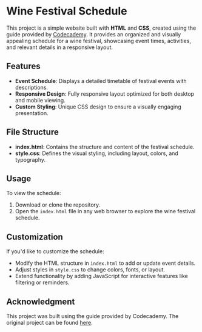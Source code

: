 # Wine Festival Schedule

This project is a simple website built with **HTML** and **CSS**, created using the guide provided by [Codecademy](https://www.codecademy.com/journeys/full-stack-engineer/paths/fscj-22-web-development-foundations/tracks/fscj-22-fundamentals-of-html/modules/wdcp-22-learn-html-tables-6d939404-9baa-4c0a-b70b-229635097539/projects/html-wine-festival-schedule). It provides an organized and visually appealing schedule for a wine festival, showcasing event times, activities, and relevant details in a responsive layout.

## Features
- **Event Schedule**: Displays a detailed timetable of festival events with descriptions.
- **Responsive Design**: Fully responsive layout optimized for both desktop and mobile viewing.
- **Custom Styling**: Unique CSS design to ensure a visually engaging presentation.

## File Structure
- **index.html**: Contains the structure and content of the festival schedule.
- **style.css**: Defines the visual styling, including layout, colors, and typography.

## Usage
To view the schedule:
1. Download or clone the repository.
2. Open the `index.html` file in any web browser to explore the wine festival schedule.

## Customization
If you'd like to customize the schedule:
- Modify the HTML structure in `index.html` to add or update event details.
- Adjust styles in `style.css` to change colors, fonts, or layout.
- Extend functionality by adding JavaScript for interactive features like filtering or reminders.

## Acknowledgment
This project was built using the guide provided by Codecademy. The original project can be found [here](https://www.codecademy.com/journeys/full-stack-engineer/paths/fscj-22-web-development-foundations/tracks/fscj-22-fundamentals-of-html/modules/wdcp-22-learn-html-tables-6d939404-9baa-4c0a-b70b-229635097539/projects/html-wine-festival-schedule).
